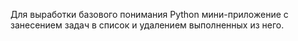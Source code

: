 Для выработки базового понимания Python мини-приложение с занесением задач в список и удалением выполненных из него.
